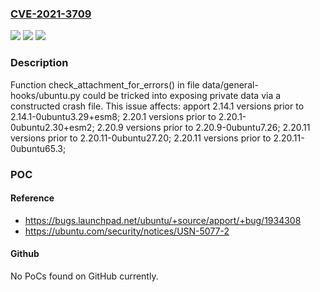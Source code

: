 ### [CVE-2021-3709](https://cve.mitre.org/cgi-bin/cvename.cgi?name=CVE-2021-3709)
![](https://img.shields.io/static/v1?label=Product&message=apport&color=blue)
![](https://img.shields.io/static/v1?label=Version&message=2.14.1%3C%202.14.1-0ubuntu3.29%2Besm8%20&color=brighgreen)
![](https://img.shields.io/static/v1?label=Vulnerability&message=CWE-538%20File%20and%20Directory%20Information%20Exposure&color=brighgreen)

### Description

Function check_attachment_for_errors() in file data/general-hooks/ubuntu.py could be tricked into exposing private data via a constructed crash file. This issue affects: apport 2.14.1 versions prior to 2.14.1-0ubuntu3.29+esm8; 2.20.1 versions prior to 2.20.1-0ubuntu2.30+esm2; 2.20.9 versions prior to 2.20.9-0ubuntu7.26; 2.20.11 versions prior to 2.20.11-0ubuntu27.20; 2.20.11 versions prior to 2.20.11-0ubuntu65.3;

### POC

#### Reference
- https://bugs.launchpad.net/ubuntu/+source/apport/+bug/1934308
- https://ubuntu.com/security/notices/USN-5077-2

#### Github
No PoCs found on GitHub currently.

